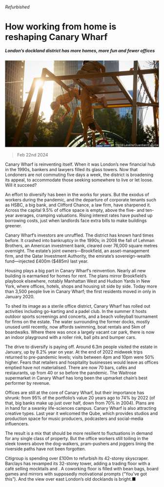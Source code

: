 ###### Refurbished

# How working from home is reshaping Canary Wharf 

##### London’s dockland district has more homes, more fun and fewer offices 

![image](images/20240224_BRP505.jpg) 

> Feb 22nd 2024 

Canary Wharf is reinventing itself. When it was London’s new financial hub in the 1990s, bankers and lawyers filled its glass towers. Now that Londoners are not commuting five days a week, the district is broadening its appeal, to accommodate those seeking somewhere to live or let loose. Will it succeed?

An effort to diversify has been in the works for years. But the exodus of workers during the pandemic, and the departure of corporate tenants such as HSBC, a big bank, and Clifford Chance, a law firm, have sharpened it. Across the capital 9.5% of office space is empty, above the five- and ten-year averages, cramping valuations. Rising interest rates have pushed up borrowing costs, just when landlords face extra bills to make buildings greener. 

Canary Wharf’s investors are unruffled. The district has known hard times before. It crashed into bankruptcy in the 1990s; in 2008 the fall of Lehman Brothers, an American investment bank, cleared over 76,000 square metres overnight. The estate’s joint owners—Brookfield, an asset-management firm, and the Qatar Investment Authority, the emirate’s sovereign-wealth fund—injected £400m ($485m) last year.

Housing plays a big part in Canary Wharf’s reinvention. Nearly all new building is earmarked for homes for rent. The plans mirror Brookfield’s playbook elsewhere, notably Manhattan West and Hudson Yards in New York, where offices, hotels, shops and housing sit side by side. Today more than 3,500 people live in Canary Wharf; the first residents moved in only in January 2020. 

To shed its image as a sterile office district, Canary Wharf has rolled out activities including go-karting and a padel club. In the summer it hosts outdoor sports screenings and concerts, and a beach volleyball tournament for firms on the estate. The water surrounding the former docks, mostly unused until recently, now affords swimming, boat rentals and 5km of boardwalks. Where there was once a largely vacant car park, there is now an indoor playground with a roller rink, ball pits and bumper cars. 

The drive to diversify is paying off. Around 6.3m people visited the estate in January, up by 8.2% year on year. At the end of 2022 midweek trips returned to pre-pandemic levels; visits between 4pm and 10pm were 50% higher. Fears that retailers and hospitality businesses would leave as offices emptied have not materialised. There are now 70 bars, cafés and restaurants, up from 40 or so before the pandemic. The Waitrose supermarket in Canary Wharf has long been the upmarket chain’s best performer by revenue. 

Offices are still at the core of Canary Wharf, but their importance has shrunk: from 95% of the portfolio’s value 20 years ago to 74% by 2022 (of that, big banks make up just over half, down from 70% in 2004). Plans are in hand for a swanky life-sciences campus. Canary Wharf is also attracting creative types. Last year it welcomed the Qube, which provides studios and production space for music producers, podcasters and social-media influencers.

The result is a mix that should be more resilient to fluctuations in demand for any single class of property. But the office workers still toiling in the sleek towers above the dog-walkers, pram-pushers and joggers lining the riverside paths have not been forgotten.

Citigroup is spending over £100m to refurbish its 42-storey skyscraper. Barclays has revamped its 32-storey tower, adding a trading floor with a café selling mocktails and . A coworking floor is filled with bean bags, board games and mirrors with supposedly motivational prompts (“You’ve got this”). And the view over east London’s old docklands is bright.■


